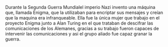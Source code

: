 Durante la Segunda Guerra Mundialel imperio Nazi invento una máquina que, llamada Enigma, que la utilizaban para encriptar sus mensajes y creían que la maquina era infranqueable. Ella fue la única mujer que trabajo en el proyecto Enigma junto a Alan Turing en el que trataban de descifrar las comunicaciones de los Alemanes, gracias a su trabajo fueron capaces de intervenir las comunicaciones y asi el grupo aliado fue capaz granar la guerra. 
